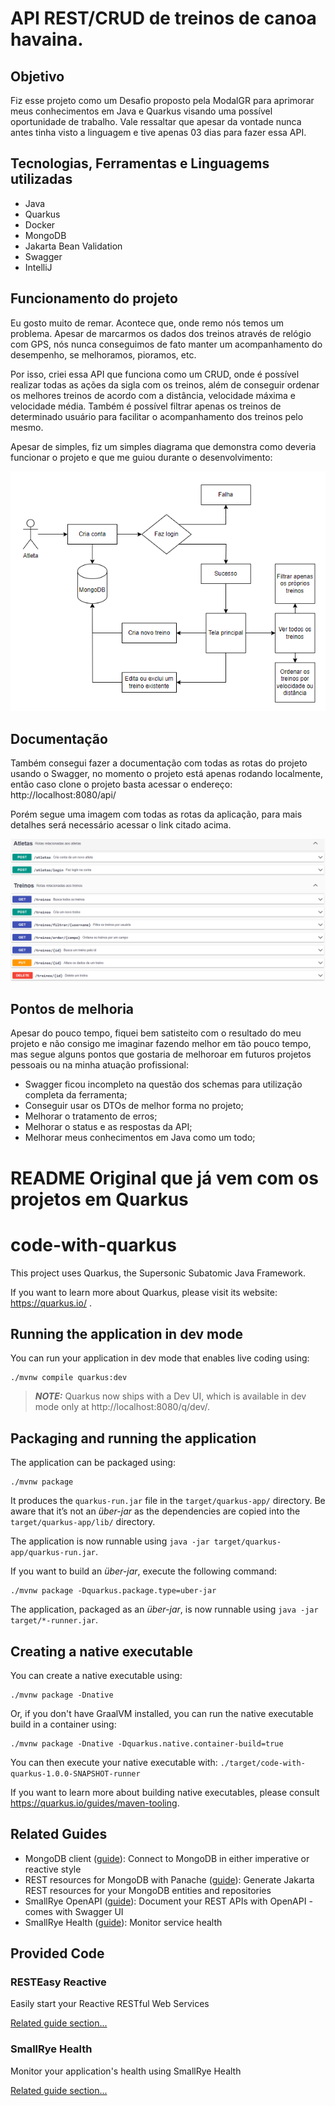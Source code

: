 # API REST/CRUD de treinos de canoa havaina.

## Objetivo
Fiz esse projeto como um Desafio proposto pela ModalGR para aprimorar meus conhecimentos em Java e Quarkus visando uma possível oportunidade de trabalho. Vale ressaltar que apesar da vontade nunca antes tinha visto a linguagem e tive apenas 03 dias para fazer essa API.

## Tecnologias, Ferramentas e Linguagems utilizadas
- Java
- Quarkus
- Docker
- MongoDB
- Jakarta Bean Validation
- Swagger
- IntelliJ

## Funcionamento do projeto
Eu gosto muito de remar. Acontece que, onde remo nós temos um problema. Apesar de marcarmos os dados dos treinos através de relógio com GPS, nós nunca conseguimos de fato manter um acompanhamento do desempenho, se melhoramos, pioramos, etc. 

Por isso, criei essa API que funciona como um CRUD, onde é possível realizar todas as ações da sigla com os treinos, além de conseguir ordenar os melhores treinos de acordo com a distância, velocidade máxima e velocidade média. Também é possível filtrar apenas os treinos de determinado usuário para facilitar o acompanhamento dos treinos pelo mesmo.

Apesar de simples, fiz um simples diagrama que demonstra como deveria funcionar o projeto e que me guiou durante o desenvolvimento:
<div align="center">
  <img src="/Diagrama.PNG" alt="Diagrama aplicação">
</div>

## Documentação
Também consegui fazer a documentação com todas as rotas do projeto usando o Swagger, no momento o projeto está apenas rodando localmente, então caso clone o projeto basta acessar o endereço: http://localhost:8080/api/

Porém segue uma imagem com todas as rotas da aplicação, para mais detalhes será necessário acessar o link citado acima.
<div align="center">
  <img src="/Rotas.png" alt="Diagrama aplicação">
</div>

## Pontos de melhoria
Apesar do pouco tempo, fiquei bem satisteito com o resultado do meu projeto e não consigo me imaginar fazendo melhor em tão pouco tempo, mas segue alguns pontos que gostaria de melhoroar em futuros projetos pessoais ou na minha atuação profissional:
- Swagger ficou incompleto na questão dos schemas para utilização completa da ferramenta;
- Conseguir usar os DTOs de melhor forma no projeto;
- Melhorar o tratamento de erros;
- Melhorar o status e as respostas da API;
- Melhorar meus conhecimentos em Java como um todo;

# README Original que já vem com os projetos em Quarkus

# code-with-quarkus

This project uses Quarkus, the Supersonic Subatomic Java Framework.

If you want to learn more about Quarkus, please visit its website: https://quarkus.io/ .

## Running the application in dev mode

You can run your application in dev mode that enables live coding using:
```shell script
./mvnw compile quarkus:dev
```

> **_NOTE:_**  Quarkus now ships with a Dev UI, which is available in dev mode only at http://localhost:8080/q/dev/.

## Packaging and running the application

The application can be packaged using:
```shell script
./mvnw package
```
It produces the `quarkus-run.jar` file in the `target/quarkus-app/` directory.
Be aware that it’s not an _über-jar_ as the dependencies are copied into the `target/quarkus-app/lib/` directory.

The application is now runnable using `java -jar target/quarkus-app/quarkus-run.jar`.

If you want to build an _über-jar_, execute the following command:
```shell script
./mvnw package -Dquarkus.package.type=uber-jar
```

The application, packaged as an _über-jar_, is now runnable using `java -jar target/*-runner.jar`.

## Creating a native executable

You can create a native executable using: 
```shell script
./mvnw package -Dnative
```

Or, if you don't have GraalVM installed, you can run the native executable build in a container using: 
```shell script
./mvnw package -Dnative -Dquarkus.native.container-build=true
```

You can then execute your native executable with: `./target/code-with-quarkus-1.0.0-SNAPSHOT-runner`

If you want to learn more about building native executables, please consult https://quarkus.io/guides/maven-tooling.

## Related Guides

- MongoDB client ([guide](https://quarkus.io/guides/mongodb)): Connect to MongoDB in either imperative or reactive style
- REST resources for MongoDB with Panache ([guide](https://quarkus.io/guides/rest-data-panache)): Generate Jakarta REST resources for your MongoDB entities and repositories
- SmallRye OpenAPI ([guide](https://quarkus.io/guides/openapi-swaggerui)): Document your REST APIs with OpenAPI - comes with Swagger UI
- SmallRye Health ([guide](https://quarkus.io/guides/smallrye-health)): Monitor service health

## Provided Code

### RESTEasy Reactive

Easily start your Reactive RESTful Web Services

[Related guide section...](https://quarkus.io/guides/getting-started-reactive#reactive-jax-rs-resources)

### SmallRye Health

Monitor your application's health using SmallRye Health

[Related guide section...](https://quarkus.io/guides/smallrye-health)
